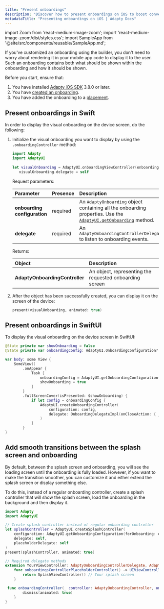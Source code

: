```yaml
---
title: "Present onboardings"
description: "Discover how to present onboardings on iOS to boost conversions and revenue."
metadataTitle: "Presenting onboardings on iOS | Adapty Docs"
---
```


import Zoom from 'react-medium-image-zoom';
import 'react-medium-image-zoom/dist/styles.css';
import SampleApp from '@site/src/components/reusable/SampleApp.md';

If you've customized an onboarding using the builder, you don't need to worry about rendering it in your mobile app code to display it to the user. Such an onboarding contains both what should be shown within the onboarding and how it should be shown.

Before you start, ensure that:

1. You have installed [Adapty iOS SDK](installation-of-adapty-sdks.md) 3.8.0 or later.
2. You have [created an onboarding](create-onboarding.md).
3. You have added the onboarding to a [placement](placements.md).

## Present onboardings in Swift

In order to display the visual onboarding on the device screen, do the following:

1. Initialize the visual onboarding you want to display by using the  `.onboardingController` method:

     ```swift showLineNumbers title="Swift"
     import Adapty
     import AdaptyUI
        
     let visualOnboarding = AdaptyUI.onboardingViewController(onboarding)
        visualOnboarding.delegate = self
     ```

   Request parameters:

   | Parameter                    | Presence | Description                                                                                                                        |
   |:-----------------------------|:---------|:-----------------------------------------------------------------------------------------------------------------------------------|
   | **onboarding configuration** | required | An `AdaptyOnboarding` object containing all the onboarding properties. Use the [`AdaptyUI.getOnboarding`](get-onboardings) method. |
   | **delegate**                 | required | An `AdaptyOnboardingControllerDelegate` to listen to onboarding events.                                                            |

   Returns:

   | Object                         | Description                                             |
   |:-------------------------------|:--------------------------------------------------------|
   | **AdaptyOnboardingController** | An object, representing the requested onboarding screen |

2. After the object has been successfully created, you can display it on the screen of the device:

   ```swift showLineNumbers title="Swift"
   present(visualOnboarding, animated: true)
   ```

## Present onboardings in SwiftUI

To display the visual onboarding on the device screen in SwiftUI:

```swift showLineNumbers title="SwiftUI"
@State private var showOnboarding = false
@State private var onboardingConfig: AdaptyUI.OnboardingConfiguration?

var body: some View {
    SomeView()
        .onAppear {
            Task {
                onboardingConfig = AdaptyUI.getOnboardingConfiguration(forOnboarding: onboarding)
                showOnboarding = true
            }
        }
        .fullScreenCover(isPresented: $showOnboarding) {
            if let config = onboardingConfig {
                AdaptyUI.createOnboardingController(
                    configuration: config,
                    delegate: OnboardingDelegateImpl(onCloseAction: { _ in showOnboarding = false })
                )
            }
        }
}
```

## Add smooth transitions between the splash screen and onboarding

By default, between the splash screen and onboarding, you will see the loading screen until the onboarding is fully loaded. However, if you want to make the transition smoother, you can customize it and either extend the splash screen or display something else.

To do this, instead of a regular onboarding controller, create a splash controller that will show the splash screen, load the onboarding in the background and then display it.

```swift showLineNumbers
import Adapty
import AdaptyUI

// Create splash controller instead of regular onboarding controller
let splashController = AdaptyUI.createSplashController(
    configuration: AdaptyUI.getOnboardingConfiguration(forOnboarding: onboarding),
    delegate: self,
    placeholderDelegate: self
)
present(splashController, animated: true)

// Required delegate methods
extension YourViewController: AdaptyOnboardingControllerDelegate, AdaptyOnboardingPlaceholderDelegate {
    func onboardingsControllerPlaceholderController() -> UIViewController? {
        return SplashViewController() // Your splash screen
    }

 func onboardingController(_ controller: AdaptyOnboardingController, onCloseAction action: AdaptyOnboardingsCloseAction) {
        dismiss(animated: true)
    }
}
```
